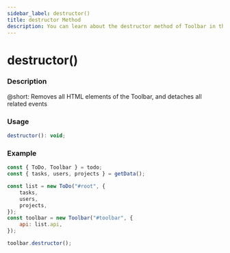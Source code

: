 ```yaml
---
sidebar_label: destructor()
title: destructor Method
description: You can learn about the destructor method of Toolbar in the documentation of the DHTMLX JavaScript To Do List library. Browse developer guides and API reference, try out code examples and live demos, and download a free 30-day evaluation version of DHTMLX To Do List.
---
```


# destructor()

### Description

@short: Removes all HTML elements of the Toolbar, and detaches all related events


### Usage

~~~js
destructor(): void;
~~~


### Example

~~~js {13}
const { ToDo, Toolbar } = todo;
const { tasks, users, projects } = getData();

const list = new ToDo("#root", {
	tasks,
	users,
	projects,
});
const toolbar = new Toolbar("#toolbar", {
	api: list.api,
});

toolbar.destructor();
~~~